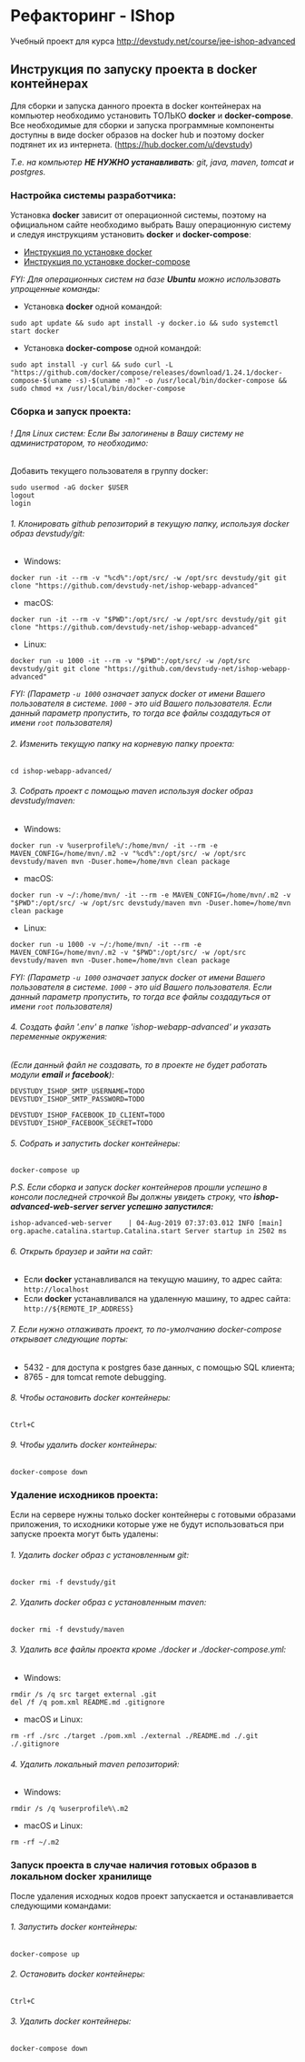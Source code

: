 # Рефакторинг - IShop

Учебный проект для курса http://devstudy.net/course/jee-ishop-advanced

## Инструкция по запуску проекта в docker контейнерах

Для сборки и запуска данного проекта в docker контейнерах на компьютер необходимо установить ТОЛЬКО **docker** и **docker-compose**. 
Все необходимые для сборки и запуска программные компоненты доступны в виде docker образов на docker hub и поэтому docker подтянет их из интернета. 
(https://hub.docker.com/u/devstudy)

*Т.е. на компьютер **НЕ НУЖНО устанавливать**: git, java, maven, tomcat и postgres.*


### Настройка системы разработчика:

Установка **docker** зависит от операционной системы, поэтому на официальном сайте необходимо выбрать Вашу операционную систему и 
следуя инструкциям установить **docker** и **docker-compose**:

* [Инструкция по установке docker](https://docs.docker.com/install/#supported-platforms)
* [Инструкция по установке docker-compose](https://docs.docker.com/compose/install/#install-compose)

*FYI: Для операционных систем на базе **Ubuntu** можно использовать упрощенные команды:*

* Установка **docker** одной командой: 
~~~~
sudo apt update && sudo apt install -y docker.io && sudo systemctl start docker
~~~~
* Установка **docker-compose** одной командой: 
~~~~
sudo apt install -y curl && sudo curl -L "https://github.com/docker/compose/releases/download/1.24.1/docker-compose-$(uname -s)-$(uname -m)" -o /usr/local/bin/docker-compose && sudo chmod +x /usr/local/bin/docker-compose
~~~~

### Сборка и запуск проекта:

###### ! Для Linux систем: Если Вы залогинены в Вашу систему не администратором, то необходимо: 
Добавить текущего пользователя в группу docker:
~~~~
sudo usermod -aG docker $USER
logout
login
~~~~
###### 1. Клонировать github репозиторий в текущую папку, используя docker образ devstudy/git:
* Windows:
~~~~
docker run -it --rm -v "%cd%":/opt/src/ -w /opt/src devstudy/git git clone "https://github.com/devstudy-net/ishop-webapp-advanced"
~~~~
* macOS:
~~~~
docker run -it --rm -v "$PWD":/opt/src/ -w /opt/src devstudy/git git clone "https://github.com/devstudy-net/ishop-webapp-advanced"
~~~~
* Linux:
~~~~
docker run -u 1000 -it --rm -v "$PWD":/opt/src/ -w /opt/src devstudy/git git clone "https://github.com/devstudy-net/ishop-webapp-advanced"
~~~~
*FYI: (Параметр `-u 1000` означает запуск docker от имени Вашего пользователя в системе. `1000` - это uid Вашего пользователя. Если данный параметр пропустить, то тогда все файлы создадуться от имени `root` пользователя)*
###### 2. Изменить текущую папку на корневую папку проекта:
~~~~
cd ishop-webapp-advanced/
~~~~
###### 3. Собрать проект с помощью maven используя docker образ devstudy/maven:
* Windows:
~~~~
docker run -v %userprofile%/:/home/mvn/ -it --rm -e MAVEN_CONFIG=/home/mvn/.m2 -v "%cd%":/opt/src/ -w /opt/src devstudy/maven mvn -Duser.home=/home/mvn clean package
~~~~
* macOS:
~~~~
docker run -v ~/:/home/mvn/ -it --rm -e MAVEN_CONFIG=/home/mvn/.m2 -v "$PWD":/opt/src/ -w /opt/src devstudy/maven mvn -Duser.home=/home/mvn clean package
~~~~
* Linux:
~~~~
docker run -u 1000 -v ~/:/home/mvn/ -it --rm -e MAVEN_CONFIG=/home/mvn/.m2 -v "$PWD":/opt/src/ -w /opt/src devstudy/maven mvn -Duser.home=/home/mvn clean package
~~~~
*FYI: (Параметр `-u 1000` означает запуск docker от имени Вашего пользователя в системе. `1000` - это uid Вашего пользователя. Если данный параметр пропустить, то тогда все файлы создадуться от имени `root` пользователя)*

###### 4. Создать файл '.env' в папке 'ishop-webapp-advanced' и указать переменные окружения:
*(Если данный файл не создавать, то в проекте не будет работать модули **email** и **facebook**):*
~~~~
DEVSTUDY_ISHOP_SMTP_USERNAME=TODO
DEVSTUDY_ISHOP_SMTP_PASSWORD=TODO

DEVSTUDY_ISHOP_FACEBOOK_ID_CLIENT=TODO
DEVSTUDY_ISHOP_FACEBOOK_SECRET=TODO
~~~~
###### 5. Собрать и запустить docker контейнеры:
~~~~
docker-compose up
~~~~
*P.S. Если сборка и запуск docker контейнеров прошли успешно в консоли последней строчкой Вы должны увидеть строку, что **ishop-advanced-web-server  server успешно запустился:***

`ishop-advanced-web-server    | 04-Aug-2019 07:37:03.012 INFO [main] org.apache.catalina.startup.Catalina.start Server startup in 2502 ms` 
###### 6. Открыть браузер и зайти на сайт:
* Если **docker** устанавливался на текущую машину, то адрес сайта: `http://localhost`
* Если **docker** устанавливался на удаленную машину, то адрес сайта: `http://${REMOTE_IP_ADDRESS}`
###### 7. Если нужно отлаживать проект, то по-умолчанию docker-compose открывает следующие порты:
* 5432 - для доступа к postgres базе данных, с помощью SQL клиента;
* 8765 - для tomcat remote debugging.
###### 8. Чтобы остановить docker контейнеры:
~~~~
Ctrl+C
~~~~
###### 9. Чтобы удалить docker контейнеры:
~~~~
docker-compose down
~~~~

### Удаление исходников проекта:

Если на сервере нужны только docker контейнеры с готовыми образами приложения, то исходники которые уже не будут использоваться при запуске проекта могут быть удалены:

###### 1. Удалить docker образ с установленным git:
~~~~
docker rmi -f devstudy/git
~~~~
###### 2. Удалить docker образ с установленным maven:
~~~~
docker rmi -f devstudy/maven
~~~~
###### 3. Удалить все файлы проекта кроме ./docker и ./docker-compose.yml:
* Windows:
~~~~
rmdir /s /q src target external .git
del /f /q pom.xml README.md .gitignore
~~~~
* macOS и Linux:
~~~~
rm -rf ./src ./target ./pom.xml ./external ./README.md ./.git ./.gitignore
~~~~
###### 4. Удалить локальный maven репозиторий:
* Windows:
~~~~
rmdir /s /q %userprofile%\.m2
~~~~
* macOS и Linux:
~~~~
rm -rf ~/.m2
~~~~

### Запуск проекта в случае наличия готовых образов в локальном docker хранилище

После удаления исходных кодов проект запускается и останавливается следующими командами:

###### 1. Запустить docker контейнеры:
~~~~
docker-compose up
~~~~
###### 2. Остановить docker контейнеры:
~~~~
Ctrl+C
~~~~
###### 3. Удалить docker контейнеры:
~~~~
docker-compose down
~~~~